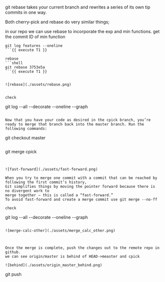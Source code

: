 git rebase takes your current branch and rewrites a series of
its own tip commits in one way.  


Both cherry-pick and rebase do very similar things;   

in our repo we can use rebase to incorporate the exp and min functions.
get the commit ID of min function 
```shell
git log features --oneline
```{{ execute T1 }}

rebase
```shell
git rebase 3753e5a
```{{ execute T1 }}


![rebase](./assets/rebase.png)


check 

```
git log --all --decorate --oneline --graph
```{{ execute T1 }}

Now that you have your code as desired in the cpick branch, you’re
ready to merge that branch back into the master branch. Run the
following commands:

```
git checkout master
```{{ execute T1 }}

```
git merge cpick
```{{ execute T1 }}


![fast-forward](./assets/fast-forward.png)

When you try to merge one commit with a commit that can be reached by following the first commit’s history, 
Git simplifies things by moving the pointer forward because there is no divergent work to
merge together – this is called a “fast-forward.”
To avoid fast-forward and create a merge commit use git merge --no-ff

check 
```
git log --all --decorate --oneline --graph
```{{ execute T1 }}

![merge-calc-other](./assets/merge_calc_other.png)



Once the merge is complete, push the changes out to the remote repo in github.
we can see origin/master is behind of HEAD->measter and cpick
 
![behind](./assets/origin_master_behind.png)

```
git push
```{{ execute T1 }}









